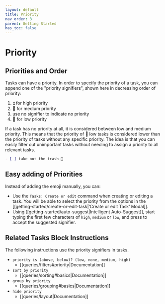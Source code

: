 ```yaml
---
layout: default
title: Priority
nav_order: 3
parent: Getting Started
has_toc: false
---
```


# Priority

## Priorities and Order

Tasks can have a priority.
In order to specify the priority of a task, you can append one of the "priority signifiers", shown here in decreasing order of priority:

1. ⏫ for high priority
2. 🔼 for medium priority
3. use no signifier to indicate no priority
4. 🔽 for low priority

If a task has no priority at all, it is considered between low and medium priority.
This means that the priority of 🔽 low tasks is considered lower than the priority of tasks without any specific priority.
The idea is that you can easily filter out unimportant tasks without needing to assign a priority to all relevant tasks.

```markdown
- [ ] take out the trash 🔼
```

## Easy adding of Priorities

Instead of adding the emoji manually, you can:

- Use the `Tasks: Create or edit` command when creating or editing a task.
  You will be able to select the priority from the options in the [[getting-started/create-or-edit-task|‘Create or edit Task’ Modal]].
- Using [[getting-started/auto-suggest|Intelligent Auto-Suggest]],
  start typing the first few characters of `high`, `medium` or `low`, and press <return> to accept the suggested signifier.

## Related Tasks Block Instructions

The following instructions use the priority signifiers in tasks.

- `priority is (above, below)? (low, none, medium, high)`
  - [[queries/filters#priority|Documentation]]
- `sort by priority`
  - [[queries/sorting#basics|Documentation]]
- `group by priority`
  - [[queries/grouping#basics|Documentation]]
- `hide priority`
  - [[queries/layout|Documentation]]

